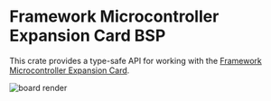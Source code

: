 # Framework Microcontroller Expansion Card BSP

This crate provides a type-safe API for working with the [Framework Microcontroller Expansion Card](https://github.com/FrameworkComputer/ExpansionCards/tree/main/Electrical).

![board render](https://user-images.githubusercontent.com/28994301/118582864-f2903f00-b748-11eb-9ee0-a20ade45479a.png)
